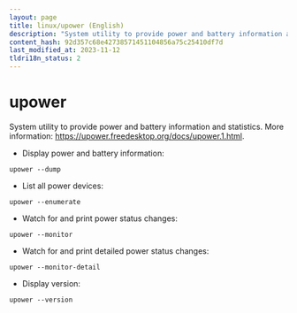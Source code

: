 ```yaml
---
layout: page
title: linux/upower (English)
description: "System utility to provide power and battery information and statistics."
content_hash: 92d357c68e42738571451104856a75c25410df7d
last_modified_at: 2023-11-12
tldri18n_status: 2
---
```

# upower

System utility to provide power and battery information and statistics.
More information: <https://upower.freedesktop.org/docs/upower.1.html>.

- Display power and battery information:

`upower --dump`

- List all power devices:

`upower --enumerate`

- Watch for and print power status changes:

`upower --monitor`

- Watch for and print detailed power status changes:

`upower --monitor-detail`

- Display version:

`upower --version`
